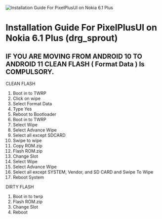![Installation Guide For PixelPlusUI on Nokia 6.1 Plus](https://i.imgur.com/pmZkslu.png "Installation")

# Installation Guide For PixelPlusUI on Nokia 6.1 Plus (drg_sprout)

## IF YOU ARE MOVING FROM ANDROID 10 TO ANDROID 11 CLEAN FLASH ( Format Data ) Is COMPULSORY.

CLEAN FLASH
1. Boot in to TWRP
2. Click on wipe
3. Select Format Data
4. Type Yes
5. Reboot to Bootloader
6. Boot in to TWRP
7. Select Wipe
8. Select Advance Wipe
9. Select all except SDCARD
10. Swipe to wipe
11. Copy ROM.zip
12. Flash ROM.zip
13. Change Slot
14. Select Wipe
15. Select Advance Wipe
16. Select all except SYSTEM, Vendor, and SD CARD and Swipe To Wipe
17. Reboot System

DIRTY FLASH
1. Boot in to twrp
2. Flash ROM.zip
3. Change Slot
4. Reboot
